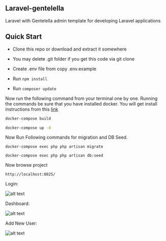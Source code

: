 

## Laravel-gentelella

Laravel with Gentelella admin template for developing Laravel applications

## Quick Start

- Clone this repo or download and extract it somewhere
- You may delete .git folder if you get this code via git clone

- Create .env file from copy .env.example 

- Run ``npm install``

- Run ```composer update```



 Now run the following command from your terminal one by one. Running the commands be sure that you have installed docker. You will get install instructions from this
 [link](https://docs.docker.com/)

```sh
docker-compose build
```


```sh
docker-compose up -d
```

Now Run Following commands for migration and DB Seed.

```
docker-compose exec php php artisan migrate
```

```
docker-compose exec php php artisan db:seed
```


Now browse project 

 ```
 http://localhost:8025/
```

Login:

![alt text](https://github.com/nahidulhasan/laravel-gentelella/blob/master/public/images/loginsmall.png "Login")


Dashboard:

![alt text](https://github.com/nahidulhasan/laravel-gentelella/blob/master/public/images/d1.png "Dashboard")

Add New User:

![alt text](https://github.com/nahidulhasan/laravel-gentelella/blob/master/public/images/d2.png "Dashboard")






